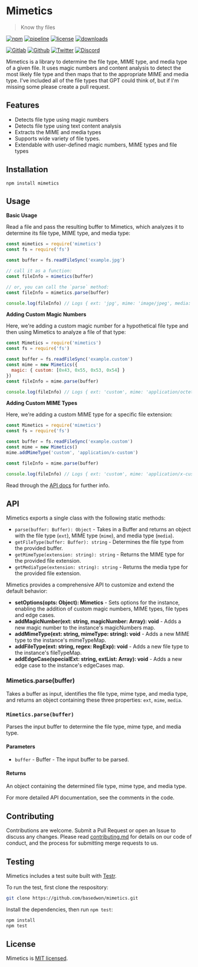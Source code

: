 # Mimetics

> Know thy files

[![npm](https://img.shields.io/npm/v/mimetics?style=flat&logo=npm)](https://www.npmjs.com/package/mimetics)
[![pipeline](https://gitlab.com/basedwon/mimetics/badges/master/pipeline.svg)](https://gitlab.com/basedwon/mimetics/-/pipelines)
[![license](https://img.shields.io/npm/l/mimetics)](https://gitlab.com/basedwon/mimetics/-/blob/master/LICENSE)
[![downloads](https://img.shields.io/npm/dw/mimetics)](https://www.npmjs.com/package/mimetics) 

[![Gitlab](https://img.shields.io/badge/Gitlab%20-%20?logo=gitlab&color=%23383a40)](https://gitlab.com/basedwon/mimetics)
[![Github](https://img.shields.io/badge/Github%20-%20?logo=github&color=%23383a40)](https://github.com/basedwon/mimetics)
[![Twitter](https://img.shields.io/badge/@basdwon%20-%20?logo=twitter&color=%23383a40)](https://twitter.com/basdwon)
[![Discord](https://img.shields.io/badge/Basedwon%20-%20?logo=discord&color=%23383a40)](https://discordapp.com/users/basedwon)

Mimetics is a library to determine the file type, MIME type, and media type of a given file. It uses magic numbers and content analysis to detect the most likely file type and then maps that to the appropriate MIME and media type. I've included all of the file types that GPT could think of, but if I'm missing some please create a pull request.

## Features

+ Detects file type using magic numbers
+ Detects file type using text content analysis
+ Extracts the MIME and media types
+ Supports wide variety of file types.
+ Extendable with user-defined magic numbers, MIME types and file types

## Installation

```
npm install mimetics
```

## Usage

**Basic Usage**

Read a file and pass the resulting buffer to Mimetics, which analyzes it to determine its file type, MIME type, and media type:

```js
const mimetics = require('mimetics')
const fs = require('fs')

const buffer = fs.readFileSync('example.jpg')

// call it as a function:
const fileInfo = mimetics(buffer)

// or, you can call the `parse` method:
const fileInfo = mimetics.parse(buffer)

console.log(fileInfo) // Logs { ext: 'jpg', mime: 'image/jpeg', media: 'image' }
```

**Adding Custom Magic Numbers**

Here, we're adding a custom magic number for a hypothetical file type and then using Mimetics to analyze a file of that type:

```js
const Mimetics = require('mimetics')
const fs = require('fs')

const buffer = fs.readFileSync('example.custom')
const mime = new Mimetics({
  magic: { custom: [0x43, 0x55, 0x53, 0x54] }
})
const fileInfo = mime.parse(buffer)

console.log(fileInfo) // Logs { ext: 'custom', mime: 'application/octet-stream', media: 'application' }
```

**Adding Custom MIME Types**

Here, we're adding a custom MIME type for a specific file extension:

```js
const Mimetics = require('mimetics')
const fs = require('fs')

const buffer = fs.readFileSync('example.custom')
const mime = new Mimetics()
mime.addMimeType('custom', 'application/x-custom')

const fileInfo = mime.parse(buffer)

console.log(fileInfo) // Logs { ext: 'custom', mime: 'application/x-custom', media: 'application' }
```

Read through the [API docs](docs/api.md) for further info.

## API

Mimetics exports a single class with the following static methods:

- `parse(buffer: Buffer): Object` - Takes in a Buffer and returns an object with the file type (`ext`), MIME type (`mime`), and media type (`media`).
- `getFileType(buffer: Buffer): string` - Determines the file type from the provided buffer.
- `getMimeType(extension: string): string` - Returns the MIME type for the provided file extension.
- `getMediaType(extension: string): string` - Returns the media type for the provided file extension.


Mimetics provides a comprehensive API to customize and extend the default behavior:

- **setOptions(opts: Object): Mimetics** - Sets options for the instance, enabling the addition of custom magic numbers, MIME types, file types and edge cases.
- **addMagicNumber(ext: string, magicNumber: Array<number>): void** - Adds a new magic number to the instance's magicNumbers map.
- **addMimeType(ext: string, mimeType: string): void** - Adds a new MIME type to the instance's mimeTypeMap.
- **addFileType(ext: string, regex: RegExp): void** - Adds a new file type to the instance's fileTypeMap.
- **addEdgeCase(specialExt: string, extList: Array<string>): void** - Adds a new edge case to the instance's edgeCases map.




### Mimetics.parse(buffer)

Takes a buffer as input, identifies the file type, mime type, and media type, and returns an object containing these three properties: `ext`, `mime`, `media`.

### `Mimetics.parse(buffer)`
Parses the input buffer to determine the file type, mime type, and media type.

#### Parameters
- `buffer` - Buffer - The input buffer to be parsed.

#### Returns
An object containing the determined file type, mime type, and media type.


For more detailed API documentation, see the comments in the code.


## Contributing

Contributions are welcome. Submit a Pull Request or open an Issue to discuss any changes. Please read [contributing.md](docs/contributing.md) for details on our code of conduct, and the process for submitting merge requests to us.

## Testing

Mimetics includes a test suite built with [Testr](https://npmjs.com/package/@basd/testr).

To run the test, first clone the respository:

```sh
git clone https://github.com/basedwon/mimetics.git
```

Install the dependencies, then run `npm test`:

```bash
npm install
npm test
```

## License

Mimetics is [MIT licensed](./LICENSE).
